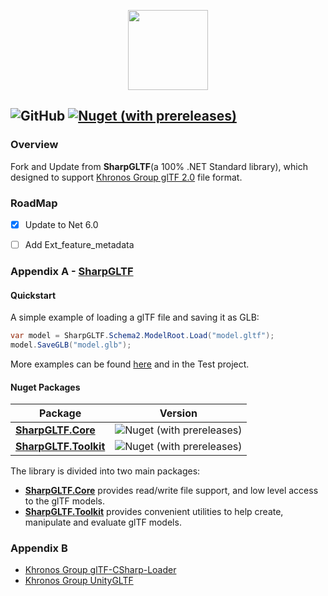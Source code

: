 <p align="center">
<img src="build/Icons/glTF2Sharp.png" height=128 />
</p>

![GitHub](https://img.shields.io/github/license/XYCaptain/SharpGltf)
[![Nuget (with prereleases)](https://img.shields.io/nuget/vpre/SharpGltfTileExt)](https://www.nuget.org/packages/SharpGltfTileExt/0.0.4)
---

### Overview
Fork and Update from __SharpGLTF__(a 100% .NET Standard library), which designed to support
[Khronos Group glTF 2.0](https://github.com/KhronosGroup/glTF) file format.

### RoadMap
- [x] Update to Net 6.0
- [ ] Add Ext_feature_metadata




### Appendix A - [SharpGLTF](https://github.com/vpenades/SharpGLTF)
#### Quickstart

A simple example of loading a glTF file and saving it as GLB:

```c#
var model = SharpGLTF.Schema2.ModelRoot.Load("model.gltf");
model.SaveGLB("model.glb");
```
More examples can be found [here](examples) and in the Test project.

#### Nuget Packages

|Package|Version|
|-|-|
|[__SharpGLTF.Core__](https://www.nuget.org/packages/SharpGLTF.Core)|![Nuget (with prereleases)](https://img.shields.io/nuget/vpre/SharpGLTF.Core)|
|[__SharpGLTF.Toolkit__](https://www.nuget.org/packages/SharpGLTF.Toolkit)|![Nuget (with prereleases)](https://img.shields.io/nuget/vpre/SharpGLTF.Toolkit)|

The library is divided into two main packages:

- [__SharpGLTF.Core__](src/SharpGLTF.Core/README.md) provides read/write file support, and low level access to the glTF models.
- [__SharpGLTF.Toolkit__](src/SharpGLTF.Toolkit/README.md) provides convenient utilities to help create, manipulate and evaluate glTF models.

### Appendix B
- [Khronos Group glTF-CSharp-Loader](https://github.com/KhronosGroup/glTF-CSharp-Loader)
- [Khronos Group UnityGLTF](https://github.com/KhronosGroup/UnityGLTF)

